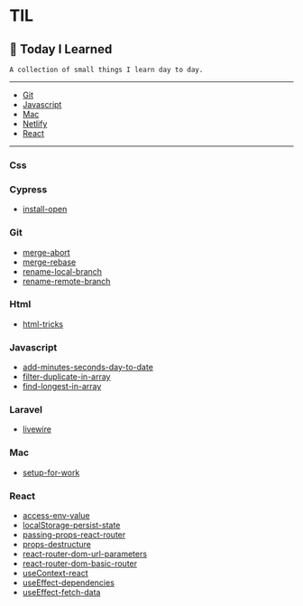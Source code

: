 # TIL

## 🌱 Today I Learned

    A collection of small things I learn day to day.

<hr />

- [Git](git)
- [Javascript](javascript)
- [Mac](mac)
- [Netlify](netlify)
- [React](react)

<hr />

### Css

### Cypress

- [install-open](cypress/install-open.md)

### Git

- [merge-abort](git/merge-abort.md)
- [merge-rebase](git/merge-rebase.md)
- [rename-local-branch](git/rename-local-branch.md)
- [rename-remote-branch](git/rename-remote-branch.md)

### Html

- [html-tricks](html/tricks.md)

### Javascript

- [add-minutes-seconds-day-to-date](javascript/add-to-date.md)
- [filter-duplicate-in-array](javascript/filter-duplicate-in-array.md)
- [find-longest-in-array](javascript/find-longest-in-array.md)

### Laravel

- [livewire](laravel/livewire.md)

### Mac

- [setup-for-work](mac/setup.md)

### React

- [access-env-value](react/access-env-value.md)
- [localStorage-persist-state](react/localstorage-persist-state.md)
- [passing-props-react-router](react/passing-props-react-router.md)
- [props-destructure](react/props-destructure.md)
- [react-router-dom-url-parameters](react/react-router-dom-url-parameters.md)
- [react-router-dom-basic-router](react/react-router-dom-basic-router.md)
- [useContext-react](react/useContext-react.md)
- [useEffect-dependencies](react/useEffect-dependencies.md)
- [useEffect-fetch-data](react/useEffect-fetch.md)
